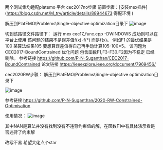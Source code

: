 两个测试集均适配platemo 平台
cec2017no步骤 
前置步骤：[安装mex插件] (https://blog.csdn.net/M_try/article/details/88944673 得配环境 )

解压到PlatEMO\Problems\Single-objective optimization目录下
![image](https://github.com/user-attachments/assets/990ecf59-08b6-4fc0-a842-485ae874eb4e)

切到该路径文件路径下：
运行   mex cec17_func.cpp -DWINDOWS 成功则可以在 平台上使用
该问题的结果不是误差值f(x)-f(*) 而是f(x)。
例如F1 的最优结果是100 某算法结果105 要想算误差值得自己再手动计算105-100=5。
该问题为CEC2017-BoundContrained 优化问题 包含函数F1,F3-F30.F2因为不稳定 已经剔除。
参考链接 https://github.com/P-N-Suganthan/CEC2017-BoundContrained
论文链接 https://ieeexplore.ieee.org/document/7969456/

cec2020RW步骤：
解压到PlatEMO\Problems\Single-objective optimization目录下

![image](https://github.com/user-attachments/assets/990ecf59-08b6-4fc0-a842-485ae874eb4e)

参考链接 https://github.com/P-N-Suganthan/2020-RW-Constrained-Optimisation

使用情况：
![image](https://github.com/user-attachments/assets/c8f2bcce-49c7-4b4c-ba6d-5a56217b2ac7)


其中NAN是算法并没有找到没有不违背约束值的解，在函数F1中有具体演示看是否违背了约束解



改写不易 希望大佬点个star


